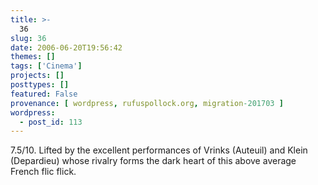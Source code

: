 ```yaml
---
title: >-
  36
slug: 36
date: 2006-06-20T19:56:42
themes: []
tags: ['Cinema']
projects: []
posttypes: []
featured: False
provenance: [ wordpress, rufuspollock.org, migration-201703 ]
wordpress:
  - post_id: 113
---
```


7.5/10. Lifted by the excellent performances of Vrinks (Auteuil) and Klein (Depardieu) whose rivalry forms the dark heart of this above average French flic flick.

